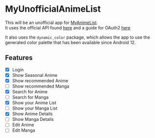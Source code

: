 # MyUnofficialAnimeList

This will be an unofficial app for [MyAnimeList](https://myanimelist.net).\
It uses the official API found
[here](https://myanimelist.net/apiconfig/references/api/v2) and a guide for
OAuth2 [here](https://myanimelist.net/blog.php?eid=835707)

It also uses the `dynamic_color` package, which allows the app to use the
generated color palette that has been available since Android 12.

## Features

- [x] Login
- [x] Show Seasonal Anime
- [x] Show recommended Anime
- [ ] Show recommended Manga
- [x] Search for Anime
- [ ] Search for Manga
- [x] Show your Anime List
- [ ] Show your Manga List
- [x] Show Anime Details
- [ ] Show Manga Details
- [ ] Edit Anime
- [ ] Edit Manga
